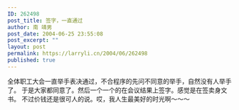 ```yaml
---
ID: 262498
post_title: 签字，一直通过
author: 南 靖男
post_date: 2004-06-25 23:55:08
post_excerpt: ""
layout: post
permalink: https://larryli.cn/2004/06/262498
published: true
---
```

全体职工大会一直举手表决通过，不合程序的先问不同意的举手，自然没有人举手了。
于是大家都同意了。然后一个一个的在会议结果上签字。感觉是在签卖身文书。
不过价钱还是很可人的说。哎，我人生最美好的时光啊～～～